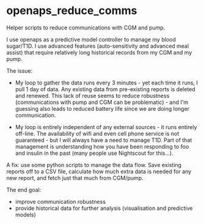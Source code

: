 # openaps_reduce_comms
Helper scripts to reduce communications with CGM and pump.

I use openaps as a predictive model controller to manage my blood sugar/T1D.  I use advanced features (auto-sensitivity and advanced meal assist) that require relatively long historical records from my CGM and my pump.

The issue: 
* My loop to gather the data runs every 3 minutes - yet each time it runs, I pull 1 day of data.  Any existing data from pre-existing reports is deleted and renewed.  This lack of reuse seems to reduce robustness (communications with pump and CGM can be problematic) - and I'm guessing also leads to reduced battery life since we are doing longer communication.

* My loop is entirely independent of any external sources - it runs entirely off-line.  The availability of wifi and even cell phone service is not guaranteed - but I will always have a need to manage T1D.  Part of that management is understanding how you have been responding to foo and insulin in the past (many people use Nightscout for this...).  


A fix:  use some python scripts to manage the data flow.  Save existing reports off to a CSV file, calculate how much extra data is needed for any new report, and fetch just that much from CGM/pump.

The end goal:
- improve communication robustness
- provide historical data for further analysis (visualisation and predictive models)
